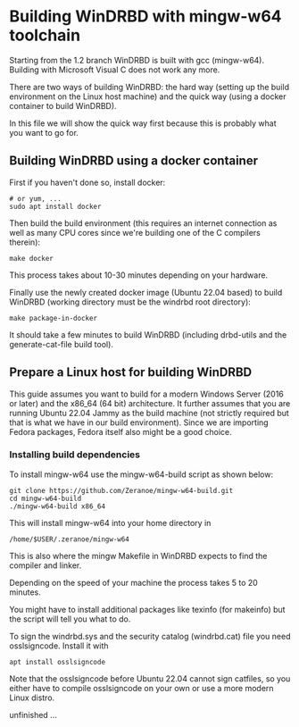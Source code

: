 # Building WinDRBD with mingw-w64 toolchain

Starting from the 1.2 branch WinDRBD is built with
gcc (mingw-w64). Building with Microsoft Visual
C does not work any more.

There are two ways of building WinDRBD: the
hard way (setting up the build environment
on the Linux host machine) and the quick way
(using a docker container to build WinDRBD).

In this file we will show the quick way first
because this is probably what you want to go
for.

## Building WinDRBD using a docker container

First if you haven't done so, install docker:

    # or yum, ...
    sudo apt install docker

Then build the build environment (this requires
an internet connection as well as many CPU cores
since we're building one of the C compilers
therein):

    make docker

This process takes about 10-30 minutes depending
on your hardware.

Finally use the newly created docker image (Ubuntu
22.04 based) to build WinDRBD (working directory
must be the windrbd root directory):

    make package-in-docker

It should take a few minutes to build WinDRBD
(including drbd-utils and the generate-cat-file
build tool).

## Prepare a Linux host for building WinDRBD

This guide assumes you want to build for a modern
Windows Server (2016 or later) and the x86_64 
(64 bit) architecture. It further assumes that
you are running Ubuntu 22.04 Jammy as the build
machine (not strictly required but that is what
we have in our build environment). Since we are
importing Fedora packages, Fedora itself also
might be a good choice.

### Installing build dependencies

To install mingw-w64 use the mingw-w64-build script
as shown below:

	git clone https://github.com/Zeranoe/mingw-w64-build.git
	cd mingw-w64-build
	./mingw-w64-build x86_64

This will install mingw-w64 into your home directory
in

	/home/$USER/.zeranoe/mingw-w64

This is also where the mingw Makefile in WinDRBD expects
to find the compiler and linker.

Depending on the speed of your machine the process takes
5 to 20 minutes.

You might have to install additional packages like texinfo
(for makeinfo) but the script will tell you what to do.

To sign the windrbd.sys and the security catalog (windrbd.cat)
file you need osslsigncode. Install it with

	apt install osslsigncode

Note that the osslsigncode before Ubuntu 22.04 cannot sign
catfiles, so you either have to compile osslsigncode on your
own or use a more modern Linux distro.

unfinished ...
